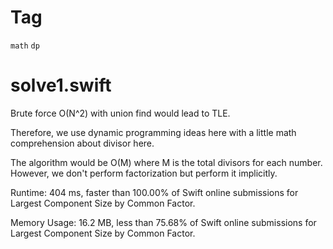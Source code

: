 # Tag

`math` `dp`

# solve1.swift

Brute force O(N^2) with union find would lead to TLE.

Therefore, we use dynamic programming ideas here with a little math comprehension about divisor here.

The algorithm would be O(M) where M is the total divisors for each number. However, we don't perform factorization but perform it implicitly. 

Runtime: 404 ms, faster than 100.00% of Swift online submissions for Largest Component Size by Common Factor.

Memory Usage: 16.2 MB, less than 75.68% of Swift online submissions for Largest Component Size by Common Factor.
